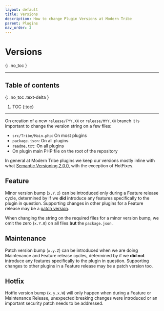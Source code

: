 ```yaml
---
layout: default
title: Versions
description: How to change Plugin Versions at Modern Tribe
parent: Plugins
nav_order: 3
---
```


# Versions
{: .no_toc }

---

## Table of contents
{: .no_toc .text-delta }

1. TOC
{:toc}

---


On creation of a new `release/FYY.XX` or `release/MYY.XX` branch it is important to change the version string on a few files:
- `src/Tribe/Main.php`: On most plugins
- `package.json`: On all plugins
- `readme.txt`: On all plugins
- On plugin main PHP file on the root of the repository

In general at Modern Tribe plugins we keep our versions mostly inline with what [Semantic Versioning 2.0.0](http://semver.org),
with the exception of HotFixes.

## Feature

Minor version bump (`x.Y.z`) can be introduced only during a Feature release cycle, determined by if we **did** introduce any
features specifically to the plugin in question. Supporting changes in other plugins for a Feature release may be a [patch version](#maintenance-versions).

When changing the string on the required files for a minor version bump, we omit the zero (`x.Y.0`) on all files **but** the `package.json`.

## Maintenance

Patch version bump (`x.y.Z`) can be introduced when we are doing Maintenance and Feature release cycles, determined by if
we **did not** introduce any features specifically to the plugin in question. Supporting changes to other plugins in a
Feature release may be a patch version too.

## Hotfix

Hotfix version bump (`x.y.x.W`) will only happen when during a Feature or Maintenance Release, unexpected breaking changes
were introduced or an important security patch needs to be addressed.
